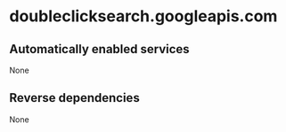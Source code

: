 # doubleclicksearch.googleapis.com

## Automatically enabled services

None

## Reverse dependencies

None
